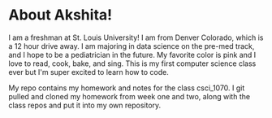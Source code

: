 
<h1>About Akshita!</h1>

<p> I am a freshman at St. Louis University! I am from Denver Colorado, which is a 12 hour drive away. I am majoring in data science on the pre-med track, and I hope to be a pediatrician in the future. My favorite color is pink and I love to read, cook, bake, and sing. This is my first computer science class ever but I'm super excited to learn how to code.</p>
<p> My repo contains my homework and notes for the class csci_1070. I git pulled and cloned my homework from week one and two, along with the class repos and put it into my own repository. </p>
